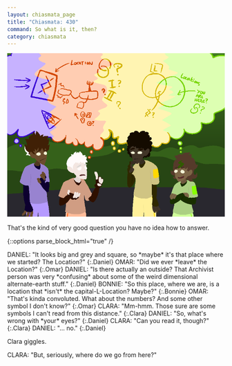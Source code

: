 ```yaml
---
layout: chiasmata_page
title: "Chiasmata: 430"
command: So what is it, then?
category: chiasmata
---
```


![430](/chiasmata/images/narrative/428.png)

That's the kind of very good question you have no idea how to answer.

{::options parse_block_html="true" /}
<div class="dialogue">
DANIEL: "It looks big and grey and square, so *maybe* it's that place where we started? The Location?" 
{:.Daniel}
OMAR: "Did we ever *leave* the Location?" 
{:.Omar}
DANIEL: "Is there actually an outside? That Archivist person was very *confusing* about some of the weird dimensional alternate-earth stuff." 
{:.Daniel}
BONNIE: "So this place, where we are, is a location that *isn't* the capital-L-Location? Maybe?" 
{:.Bonnie}
OMAR: "That's kinda convoluted. What about the numbers? And some other symbol I don't know?" 
{:.Omar}
CLARA: "Mm-hmm. Those sure are some symbols I can't read from this distance." 
{:.Clara}
DANIEL: "So, what's wrong with *your* eyes?" 
{:.Daniel}
CLARA: "Can you read it, though?" 
{:.Clara}
DANIEL: "... no." 
{:.Daniel}
</div>

Clara giggles.

<div class="dialogue Clara">
CLARA: "But, seriously, where do we go from here?"
</div>